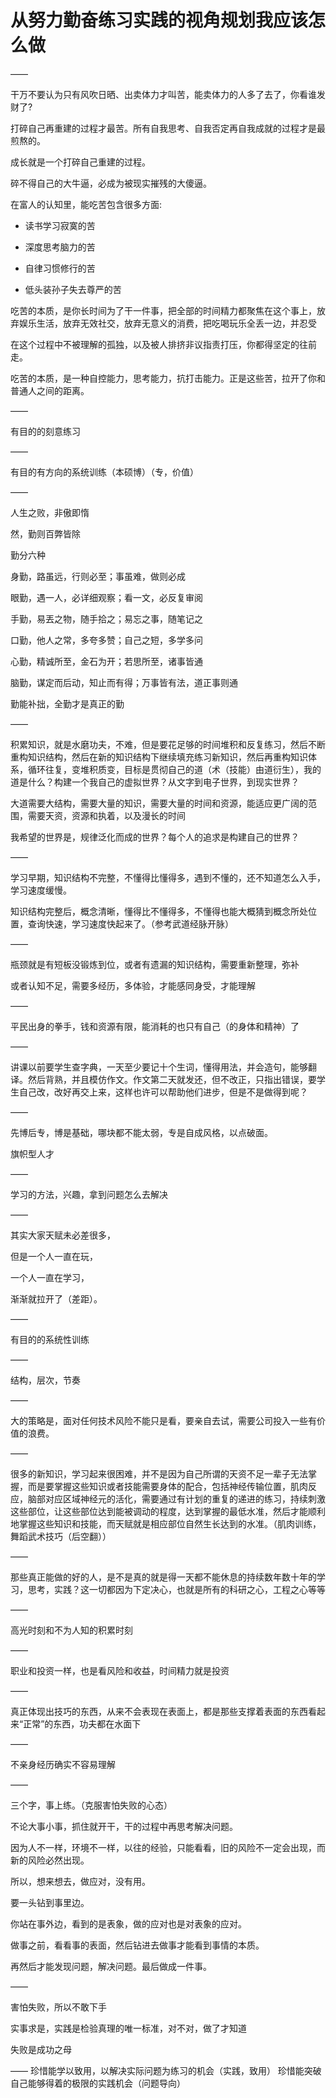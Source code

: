 # 从努力勤奋练习实践的视角规划我应该怎么做

——

干万不要认为只有风吹日晒、出卖体力才叫苦，能卖体力的人多了去了，你看谁发财了?

打碎自己再重建的过程才最苦。所有自我思考、自我否定再自我成就的过程才是最煎熬的。

成长就是一个打碎自己重建的过程。

碎不得自己的大牛逼，必成为被现实摧残的大傻逼。

在富人的认知里，能吃苦包含很多方面:

- 读书学习寂寞的苦

- 深度思考脑力的苦

- 自律习惯修行的苦

- 低头装孙子失去尊严的苦

吃苦的本质，是你长时间为了干一件事，把全部的时间精力都聚焦在这个事上，放弃娱乐生活，放弃无效社交，放弃无意义的消费，把吃喝玩乐全丢一边，并忍受

在这个过程中不被理解的孤独，以及被人排挤非议指责打压，你都得坚定的往前走。

吃苦的本质，是一种自控能力，思考能力，抗打击能力。正是这些苦，拉开了你和普通人之间的距离。

——

有目的的刻意练习

——

有目的有方向的系统训练（本硕博）（专，价值）

——

人生之败，非傲即惰

然，勤则百弊皆除

勤分六种

身勤，路虽远，行则必至；事虽难，做则必成

眼勤，遇一人，必详细观察；看一文，必反复审阅

手勤，易丟之物，随手拾之；易忘之事，随笔记之

口勤，他人之常，多夸多赞；自己之短，多学多问

心勤，精诚所至，金石为开；若思所至，诸事皆通

脑勤，谋定而后动，知止而有得；万事皆有法，道正事则通

勤能补拙，全勤才是真正的勤

——

积累知识，就是水磨功夫，不难，但是要花足够的时间堆积和反复练习，然后不断重构知识结构，然后在新的知识结构下继续填充练习新知识，然后再重构知识体系，循环往复，变堆积质变，目标是贯彻自己的道（术（技能）由道衍生），我的道是什么？构建一个我自己的虚拟世界？从文字到电子世界，到现实世界？

大道需要大结构，需要大量的知识，需要大量的时间和资源，能适应更广阔的范围，需要天资，资源和执着，以及漫长的时间

我希望的世界是，规律泛化而成的世界？每个人的追求是构建自己的世界？

——

学习早期，知识结构不完整，不懂得比懂得多，遇到不懂的，还不知道怎么入手，学习速度缓慢。

知识结构完整后，概念清晰，懂得比不懂得多，不懂得也能大概猜到概念所处位置，查询快速，学习速度快起来了。（参考武道经脉开脉）

——

瓶颈就是有短板没锻炼到位，或者有遗漏的知识结构，需要重新整理，弥补

或者认知不足，需要多经历，多体验，才能感同身受，才能理解

——

平民出身的拳手，钱和资源有限，能消耗的也只有自己（的身体和精神）了

——

讲课以前要学生查字典，一天至少要记十个生词，懂得用法，并会造句，能够翻译。然后背熟，并且模仿作文。作文第二天就发还，但不改正，只指出错误，要学生自己改，改好再交上来，这样也许可以帮助他们进步，但是不是做得到呢？

——

先博后专，博是基础，哪块都不能太弱，专是自成风格，以点破面。

旗帜型人才

——

学习的方法，兴趣，拿到问题怎么去解决

——

其实大家天赋未必差很多，

但是一个人一直在玩，

一个人一直在学习，

渐渐就拉开了（差距）。

——

有目的的系统性训练

——

结构，层次，节奏

——

大的策略是，面对任何技术风险不能只是看，要亲自去试，需要公司投入一些有价值的浪费。

——

很多的新知识，学习起来很困难，并不是因为自己所谓的天资不足一辈子无法掌握，而是要掌握这些知识或者技能需要身体的配合，包括神经传输位置，肌肉反应，脑部对应区域神经元的活化，需要通过有计划的重复的递进的练习，持续刺激这些部位，让这些部位达到能被调动的程度，达到掌握的最低水准，然后才能顺利地掌握这些知识和技能，而天赋就是相应部位自然生长达到的水准。（肌肉训练，舞蹈武术技巧（后空翻））

——

那些真正能做的好的人，是不是真的就是得一天都不能休息的持续数年数十年的学习，思考，实践？这一切都因为下定决心，也就是所有的科研之心，工程之心等等

——

高光时刻和不为人知的积累时刻

——

职业和投资一样，也是看风险和收益，时间精力就是投资

——

真正体现出技巧的东西，从来不会表现在表面上，都是那些支撑着表面的东西看起来“正常”的东西，功夫都在水面下

——

不亲身经历确实不容易理解

——

三个字，事上练。（克服害怕失败的心态）

不论大事小事，抓住就开干，干的过程中再思考解决问题。

因为人不一样，环境不一样，以往的经验，只能看看，旧的风险不一定会出现，而新的风险必然出现。

所以，想来想去，做应对，没有用。

要一头钻到事里边。

你站在事外边，看到的是表象，做的应对也是对表象的应对。

做事之前，看看事的表面，然后钻进去做事才能看到事情的本质。

再然后才能发现问题，解决问题。最后做成一件事。

——

害怕失败，所以不敢下手

实事求是，实践是检验真理的唯一标准，对不对，做了才知道

失败是成功之母

——
珍惜能学以致用，以解决实际问题为练习的机会（实践，致用）
珍惜能突破自己能够得着的极限的实践机会（问题导向）
